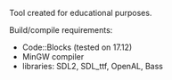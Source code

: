 Tool created for educational purposes.

Build/compile requirements:
 - Code::Blocks (tested on 17.12)
 - MinGW compiler
 - libraries: SDL2, SDL_ttf, OpenAL, Bass
